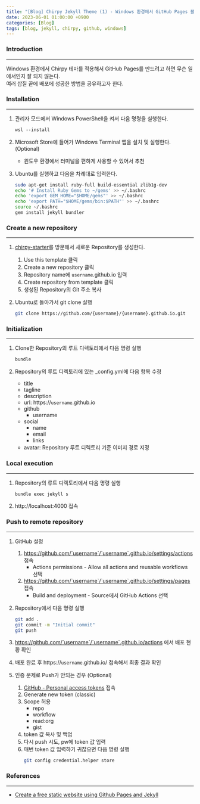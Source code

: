 ```yaml
---
title: "[Blog] Chirpy Jekyll Theme (1) - Windows 환경에서 GitHub Pages 블로그 생성"
date: 2023-06-01 01:00:00 +0900
categories: [Blog]
tags: [blog, jekyll, chirpy, github, windows]
---
```



### Introduction
---
Windows 환경에서 Chirpy 테마를 적용해서 GitHub Pages를 만드려고 하면 무슨 일에서인지 잘 되지 않는다.  
여러 삽질 끝에 배포에 성공한 방법을 공유하고자 한다.


### Installation
---
1. 관리자 모드에서 Windows PowerShell을 켜서 다음 명령을 실행한다.
    ```ps
    wsl --install
    ```

2. Microsoft Store에 들어가 Windows Terminal 앱을 설치 및 실행한다. (Optional)
    - 윈도우 환경에서 터미널을 편하게 사용할 수 있어서 추천

3. Ubuntu를 실행하고 다음을 차례대로 입력한다.
    ```sh
    sudo apt-get install ruby-full build-essential zlib1g-dev
    echo '# Install Ruby Gems to ~/gems' >> ~/.bashrc
    echo 'export GEM_HOME="$HOME/gems"' >> ~/.bashrc
    echo 'export PATH="$HOME/gems/bin:$PATH"' >> ~/.bashrc
    source ~/.bashrc
    gem install jekyll bundler
    ```


### Create a new repository
---
1. [chirpy-starter](https://github.com/cotes2020/chirpy-starter/)를 방문해서 새로운 Repository를 생성한다.
    1. Use this template 클릭
    2. Create a new repository 클릭
    3. Repository name에 `username`.github.io 입력
    4. Create repository from template 클릭
    5. 생성된 Repository의 Git 주소 복사

2. Ubuntu로 돌아가서 git clone 실행
    ```sh
    git clone https://github.com/{username}/{username}.github.io.git
    ```


### Initialization
---
1. Clone한 Repository의 루트 디렉토리에서 다음 명령 실행
    ```sh
    bundle
    ```

2. Repository의 루트 디렉토리에 있는 _config.yml에 다음 항목 수정
    - title
    - tagline
    - description
    - url: https://`username`.github.io
    - github
      - username
    - social
      - name
      - email
      - links
    - avatar: Repository 루트 디렉토리 기준 이미지 경로 지정


### Local execution
---
1. Repository의 루트 디렉토리에서 다음 명령 실행
    ```sh
    bundle exec jekyll s
    ```

2. http://localhost:4000 접속


### Push to remote repository
---
1. GitHub 설정
    1. https://github.com/`username`/`username`.github.io/settings/actions 접속
        -  Actions permissions - Allow all actions and reusable workflows 선택
    2. https://github.com/`username`/`username`.github.io/settings/pages 접속
        - Build and deployment - Source에서 GitHub Actions 선택

2. Repository에서 다음 명령 실행
    ```sh
    git add .
    git commit -m "Initial commit"
    git push
    ```

3. https://github.com/`username`/`username`.github.io/actions 에서 배포 현황 확인

4. 배포 완료 후 https://`username`.github.io/ 접속해서 최종 결과 확인

5. 인증 문제로 Push가 안되는 경우 (Optional)
    1. [GitHub - Personal access tokens](https://github.com/settings/tokens) 접속
    2. Generate new token (classic)
    3. Scope 허용
        - repo
        - workflow
        - read:org
        - gist
    4. token 값 복사 및 백업
    5. 다시 push 시도, pw에 token 값 입력
    6. 매번 token 값 입력하기 귀찮으면 다음 명령 실행
        ```sh
        git config credential.helper store
        ```


### References
---
- [Create a free static website using Github Pages and Jekyll](https://dev.to/yashnigam/create-a-free-static-website-using-github-pages-and-jekyll-41a9)

